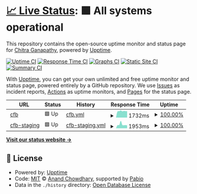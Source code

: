 # [📈 Live Status](https://chitraganapathy.github.io/chitrasfoodbook-uptime): <!--live status--> **🟩 All systems operational**

This repository contains the open-source uptime monitor and status page for [Chitra Ganapathy](http://www.chitrasfoodbook.com), powered by [Upptime](https://github.com/upptime/upptime).

[![Uptime CI](https://github.com/chitraganapathy/chitrasfoodbook-uptime/workflows/Uptime%20CI/badge.svg)](https://github.com/chitraganapathy/chitrasfoodbook-uptime/actions?query=workflow%3A%22Uptime+CI%22)
[![Response Time CI](https://github.com/chitraganapathy/chitrasfoodbook-uptime/workflows/Response%20Time%20CI/badge.svg)](https://github.com/chitraganapathy/chitrasfoodbook-uptime/actions?query=workflow%3A%22Response+Time+CI%22)
[![Graphs CI](https://github.com/chitraganapathy/chitrasfoodbook-uptime/workflows/Graphs%20CI/badge.svg)](https://github.com/chitraganapathy/chitrasfoodbook-uptime/actions?query=workflow%3A%22Graphs+CI%22)
[![Static Site CI](https://github.com/chitraganapathy/chitrasfoodbook-uptime/workflows/Static%20Site%20CI/badge.svg)](https://github.com/chitraganapathy/chitrasfoodbook-uptime/actions?query=workflow%3A%22Static+Site+CI%22)
[![Summary CI](https://github.com/chitraganapathy/chitrasfoodbook-uptime/workflows/Summary%20CI/badge.svg)](https://github.com/chitraganapathy/chitrasfoodbook-uptime/actions?query=workflow%3A%22Summary+CI%22)

With [Upptime](https://upptime.js.org), you can get your own unlimited and free uptime monitor and status page, powered entirely by a GitHub repository. We use [Issues](https://github.com/chitraganapathy/chitrasfoodbook-uptime/issues) as incident reports, [Actions](https://github.com/chitraganapathy/chitrasfoodbook-uptime/actions) as uptime monitors, and [Pages](https://chitraganapathy.github.io/chitrasfoodbook-uptime) for the status page.

<!--start: status pages-->
<!-- This summary is generated by Upptime (https://github.com/upptime/upptime) -->
<!-- Do not edit this manually, your changes will be overwritten -->
<!-- prettier-ignore -->
| URL | Status | History | Response Time | Uptime |
| --- | ------ | ------- | ------------- | ------ |
| <img alt="" src="https://icons.duckduckgo.com/ip3/www.chitrasfoodbook.com.ico" height="13"> [cfb](https://www.chitrasfoodbook.com) | 🟩 Up | [cfb.yml](https://github.com/chitraganapathy/chitrasfoodbook-uptime/commits/HEAD/history/cfb.yml) | <details><summary><img alt="Response time graph" src="./graphs/cfb/response-time-week.png" height="20"> 1732ms</summary><br><a href="https://chitraganapathy.github.io/chitrasfoodbook-uptime/history/cfb"><img alt="Response time 1190" src="https://img.shields.io/endpoint?url=https%3A%2F%2Fraw.githubusercontent.com%2Fchitraganapathy%2Fchitrasfoodbook-uptime%2FHEAD%2Fapi%2Fcfb%2Fresponse-time.json"></a><br><a href="https://chitraganapathy.github.io/chitrasfoodbook-uptime/history/cfb"><img alt="24-hour response time 1699" src="https://img.shields.io/endpoint?url=https%3A%2F%2Fraw.githubusercontent.com%2Fchitraganapathy%2Fchitrasfoodbook-uptime%2FHEAD%2Fapi%2Fcfb%2Fresponse-time-day.json"></a><br><a href="https://chitraganapathy.github.io/chitrasfoodbook-uptime/history/cfb"><img alt="7-day response time 1732" src="https://img.shields.io/endpoint?url=https%3A%2F%2Fraw.githubusercontent.com%2Fchitraganapathy%2Fchitrasfoodbook-uptime%2FHEAD%2Fapi%2Fcfb%2Fresponse-time-week.json"></a><br><a href="https://chitraganapathy.github.io/chitrasfoodbook-uptime/history/cfb"><img alt="30-day response time 1190" src="https://img.shields.io/endpoint?url=https%3A%2F%2Fraw.githubusercontent.com%2Fchitraganapathy%2Fchitrasfoodbook-uptime%2FHEAD%2Fapi%2Fcfb%2Fresponse-time-month.json"></a><br><a href="https://chitraganapathy.github.io/chitrasfoodbook-uptime/history/cfb"><img alt="1-year response time 1190" src="https://img.shields.io/endpoint?url=https%3A%2F%2Fraw.githubusercontent.com%2Fchitraganapathy%2Fchitrasfoodbook-uptime%2FHEAD%2Fapi%2Fcfb%2Fresponse-time-year.json"></a></details> | <details><summary><a href="https://chitraganapathy.github.io/chitrasfoodbook-uptime/history/cfb">100.00%</a></summary><a href="https://chitraganapathy.github.io/chitrasfoodbook-uptime/history/cfb"><img alt="All-time uptime 100.00%" src="https://img.shields.io/endpoint?url=https%3A%2F%2Fraw.githubusercontent.com%2Fchitraganapathy%2Fchitrasfoodbook-uptime%2FHEAD%2Fapi%2Fcfb%2Fuptime.json"></a><br><a href="https://chitraganapathy.github.io/chitrasfoodbook-uptime/history/cfb"><img alt="24-hour uptime 100.00%" src="https://img.shields.io/endpoint?url=https%3A%2F%2Fraw.githubusercontent.com%2Fchitraganapathy%2Fchitrasfoodbook-uptime%2FHEAD%2Fapi%2Fcfb%2Fuptime-day.json"></a><br><a href="https://chitraganapathy.github.io/chitrasfoodbook-uptime/history/cfb"><img alt="7-day uptime 100.00%" src="https://img.shields.io/endpoint?url=https%3A%2F%2Fraw.githubusercontent.com%2Fchitraganapathy%2Fchitrasfoodbook-uptime%2FHEAD%2Fapi%2Fcfb%2Fuptime-week.json"></a><br><a href="https://chitraganapathy.github.io/chitrasfoodbook-uptime/history/cfb"><img alt="30-day uptime 100.00%" src="https://img.shields.io/endpoint?url=https%3A%2F%2Fraw.githubusercontent.com%2Fchitraganapathy%2Fchitrasfoodbook-uptime%2FHEAD%2Fapi%2Fcfb%2Fuptime-month.json"></a><br><a href="https://chitraganapathy.github.io/chitrasfoodbook-uptime/history/cfb"><img alt="1-year uptime 100.00%" src="https://img.shields.io/endpoint?url=https%3A%2F%2Fraw.githubusercontent.com%2Fchitraganapathy%2Fchitrasfoodbook-uptime%2FHEAD%2Fapi%2Fcfb%2Fuptime-year.json"></a></details>
| <img alt="" src="https://icons.duckduckgo.com/ip3/staging.chitrasfoodbook.com.ico" height="13"> [cfb-staging](https://staging.chitrasfoodbook.com) | 🟩 Up | [cfb-staging.yml](https://github.com/chitraganapathy/chitrasfoodbook-uptime/commits/HEAD/history/cfb-staging.yml) | <details><summary><img alt="Response time graph" src="./graphs/cfb-staging/response-time-week.png" height="20"> 1953ms</summary><br><a href="https://chitraganapathy.github.io/chitrasfoodbook-uptime/history/cfb-staging"><img alt="Response time 1986" src="https://img.shields.io/endpoint?url=https%3A%2F%2Fraw.githubusercontent.com%2Fchitraganapathy%2Fchitrasfoodbook-uptime%2FHEAD%2Fapi%2Fcfb-staging%2Fresponse-time.json"></a><br><a href="https://chitraganapathy.github.io/chitrasfoodbook-uptime/history/cfb-staging"><img alt="24-hour response time 1507" src="https://img.shields.io/endpoint?url=https%3A%2F%2Fraw.githubusercontent.com%2Fchitraganapathy%2Fchitrasfoodbook-uptime%2FHEAD%2Fapi%2Fcfb-staging%2Fresponse-time-day.json"></a><br><a href="https://chitraganapathy.github.io/chitrasfoodbook-uptime/history/cfb-staging"><img alt="7-day response time 1953" src="https://img.shields.io/endpoint?url=https%3A%2F%2Fraw.githubusercontent.com%2Fchitraganapathy%2Fchitrasfoodbook-uptime%2FHEAD%2Fapi%2Fcfb-staging%2Fresponse-time-week.json"></a><br><a href="https://chitraganapathy.github.io/chitrasfoodbook-uptime/history/cfb-staging"><img alt="30-day response time 1986" src="https://img.shields.io/endpoint?url=https%3A%2F%2Fraw.githubusercontent.com%2Fchitraganapathy%2Fchitrasfoodbook-uptime%2FHEAD%2Fapi%2Fcfb-staging%2Fresponse-time-month.json"></a><br><a href="https://chitraganapathy.github.io/chitrasfoodbook-uptime/history/cfb-staging"><img alt="1-year response time 1986" src="https://img.shields.io/endpoint?url=https%3A%2F%2Fraw.githubusercontent.com%2Fchitraganapathy%2Fchitrasfoodbook-uptime%2FHEAD%2Fapi%2Fcfb-staging%2Fresponse-time-year.json"></a></details> | <details><summary><a href="https://chitraganapathy.github.io/chitrasfoodbook-uptime/history/cfb-staging">100.00%</a></summary><a href="https://chitraganapathy.github.io/chitrasfoodbook-uptime/history/cfb-staging"><img alt="All-time uptime 100.00%" src="https://img.shields.io/endpoint?url=https%3A%2F%2Fraw.githubusercontent.com%2Fchitraganapathy%2Fchitrasfoodbook-uptime%2FHEAD%2Fapi%2Fcfb-staging%2Fuptime.json"></a><br><a href="https://chitraganapathy.github.io/chitrasfoodbook-uptime/history/cfb-staging"><img alt="24-hour uptime 100.00%" src="https://img.shields.io/endpoint?url=https%3A%2F%2Fraw.githubusercontent.com%2Fchitraganapathy%2Fchitrasfoodbook-uptime%2FHEAD%2Fapi%2Fcfb-staging%2Fuptime-day.json"></a><br><a href="https://chitraganapathy.github.io/chitrasfoodbook-uptime/history/cfb-staging"><img alt="7-day uptime 100.00%" src="https://img.shields.io/endpoint?url=https%3A%2F%2Fraw.githubusercontent.com%2Fchitraganapathy%2Fchitrasfoodbook-uptime%2FHEAD%2Fapi%2Fcfb-staging%2Fuptime-week.json"></a><br><a href="https://chitraganapathy.github.io/chitrasfoodbook-uptime/history/cfb-staging"><img alt="30-day uptime 100.00%" src="https://img.shields.io/endpoint?url=https%3A%2F%2Fraw.githubusercontent.com%2Fchitraganapathy%2Fchitrasfoodbook-uptime%2FHEAD%2Fapi%2Fcfb-staging%2Fuptime-month.json"></a><br><a href="https://chitraganapathy.github.io/chitrasfoodbook-uptime/history/cfb-staging"><img alt="1-year uptime 100.00%" src="https://img.shields.io/endpoint?url=https%3A%2F%2Fraw.githubusercontent.com%2Fchitraganapathy%2Fchitrasfoodbook-uptime%2FHEAD%2Fapi%2Fcfb-staging%2Fuptime-year.json"></a></details>

<!--end: status pages-->

[**Visit our status website →**](https://chitraganapathy.github.io/chitrasfoodbook-uptime)

## 📄 License

- Powered by: [Upptime](https://github.com/upptime/upptime)
- Code: [MIT](./LICENSE) © [Anand Chowdhary](https://anandchowdhary.com), supported by [Pabio](https://pabio.com)
- Data in the `./history` directory: [Open Database License](https://opendatacommons.org/licenses/odbl/1-0/)
